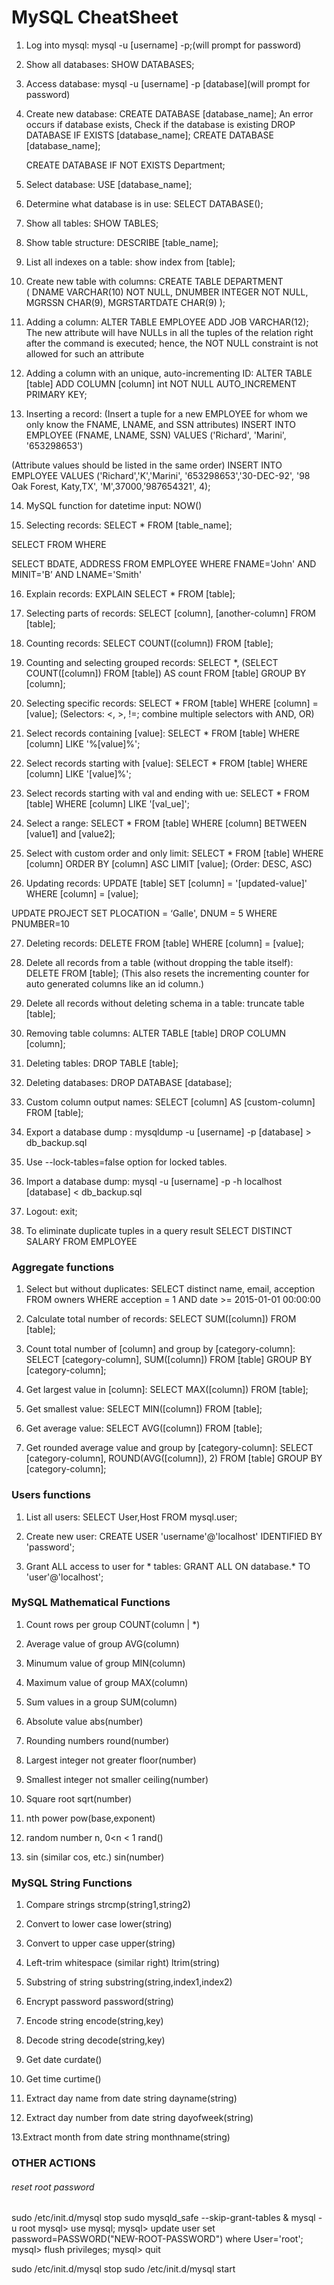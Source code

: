 # MySQL CheatSheet

1. Log into mysql:
	mysql -u [username] -p;(will prompt for password)
  
2. Show all databases:
	SHOW DATABASES;
  
3. Access database:
	mysql -u [username] -p [database](will prompt for password)
  
4. Create new database:
	CREATE DATABASE [database_name];
      An error occurs if database exists, Check if the database is existing
      DROP DATABASE IF EXISTS [database_name];
      CREATE DATABASE [database_name];
      
      CREATE DATABASE IF NOT EXISTS Department;
  
5. Select database:
	USE [database_name];
  
6. Determine what database is in use:
	 SELECT DATABASE();
  
7. Show all tables:
	 SHOW TABLES;
  
8. Show table structure:
	 DESCRIBE [table_name];
  
9. List all indexes on a table:
	show index from [table];
  
10. Create new table with columns:
    CREATE TABLE DEPARTMENT             
  ( DNAME VARCHAR(10) NOT NULL,
    DNUMBER INTEGER NOT NULL,
    MGRSSN CHAR(9),
    MGRSTARTDATE CHAR(9) );

11. Adding a column:
	ALTER TABLE EMPLOYEE ADD JOB VARCHAR(12);
    The new attribute will have NULLs in all the tuples of the relation right after the command is executed; hence, the
    NOT NULL constraint is not allowed for such an attribute

12. Adding a column with an unique, auto-incrementing ID:
	ALTER TABLE [table] ADD COLUMN [column] int NOT NULL AUTO_INCREMENT 	PRIMARY KEY;

13. Inserting a record:
  (Insert a tuple for a new EMPLOYEE for whom we only know the FNAME, LNAME, and SSN attributes)
	INSERT INTO EMPLOYEE (FNAME, LNAME, SSN)
  VALUES ('Richard', 'Marini', '653298653')
  
  (Attribute values should be listed in the same order)
  INSERT INTO EMPLOYEE
  VALUES ('Richard','K','Marini', '653298653','30-DEC-92', '98 Oak Forest, Katy,TX', 'M',37000,'987654321', 4);

14. MySQL function for datetime input:
	NOW()

15. Selecting records:
	SELECT * FROM [table_name];
  
  SELECT <attribute list>
  FROM <table list>
  WHERE <condition>
  
  SELECT BDATE, ADDRESS
  FROM EMPLOYEE
  WHERE FNAME='John' AND MINIT='B’ AND LNAME='Smith'

16. Explain records:
	EXPLAIN SELECT * FROM [table];

17. Selecting parts of records:
	SELECT [column], [another-column] FROM [table];

18. Counting records:
	SELECT COUNT([column]) FROM [table];

19. Counting and selecting grouped records:
	SELECT *, (SELECT COUNT([column]) FROM [table]) AS count FROM [table] GROUP BY 	[column];

20. Selecting specific records:
	SELECT * FROM [table] WHERE [column] = [value]; (Selectors: <, >, !=; combine multiple selectors with AND, OR)

21. Select records containing [value]:
	SELECT * FROM [table] WHERE [column] LIKE '%[value]%';

22. Select records starting with [value]:
	SELECT * FROM [table] WHERE [column] LIKE '[value]%';

23. Select records starting with val and ending with ue:
	SELECT * FROM [table] WHERE [column] LIKE '[val_ue]';

24. Select a range:
	SELECT * FROM [table] WHERE [column] BETWEEN [value1] and [value2];

25. Select with custom order and only limit:
	SELECT * FROM [table] WHERE [column] ORDER BY [column] ASC LIMIT 	[value]; (Order: DESC, ASC)

26. Updating records:
	UPDATE [table] SET [column] = '[updated-value]' WHERE [column] = [value];
  
  UPDATE PROJECT
  SET PLOCATION = ‘Galle', DNUM = 5
  WHERE PNUMBER=10

27. Deleting records:
	DELETE FROM [table] WHERE [column] = [value];

28. Delete all records from a table (without dropping the table itself):
	DELETE FROM [table]; (This also resets the incrementing counter for auto generated columns 	like an id column.)

29. Delete all records without deleting schema in a table:
	truncate table [table];

30. Removing table columns:
	ALTER TABLE [table] DROP COLUMN [column];

31. Deleting tables:
	DROP TABLE [table];

32. Deleting databases:
	DROP DATABASE [database];

33. Custom column output names:
	SELECT [column] AS [custom-column] FROM [table];

34. Export a database dump :
	mysqldump -u [username] -p [database] > db_backup.sql

35. Use --lock-tables=false option for locked tables.

36. Import a database dump:
	mysql -u [username] -p -h localhost [database] < db_backup.sql

37. Logout:	exit;

38. To eliminate duplicate tuples in a query result
  SELECT DISTINCT SALARY
  FROM EMPLOYEE

### Aggregate functions

1. Select but without duplicates:
	SELECT distinct name, email, acception FROM owners WHERE acception = 1 AND date >= 	2015-01-01 00:00:00

2. Calculate total number of records:
	SELECT SUM([column]) FROM [table];

3. Count total number of [column] and group by [category-column]:
	SELECT [category-column], SUM([column]) FROM [table] GROUP BY [category-column];

4. Get largest value in [column]:
	SELECT MAX([column]) FROM [table];

5. Get smallest value:
	SELECT MIN([column]) FROM [table];

6. Get average value:
	SELECT AVG([column]) FROM [table];

7. Get rounded average value and group by [category-column]:
	SELECT [category-column], ROUND(AVG([column]), 2) FROM [table] GROUP BY 	[category-column];
  

### Users functions

1. List all users:
	SELECT User,Host FROM mysql.user;

2. Create new user:
	CREATE USER 'username'@'localhost' IDENTIFIED BY 'password';

3. Grant ALL access to user for * tables:
	GRANT ALL ON database.* TO 'user'@'localhost';
	

### MySQL Mathematical Functions

1. Count rows per group	COUNT(column | *)

2. Average value of group	AVG(column)

3. Minumum value of group	MIN(column)

4. Maximum value of group	MAX(column)

5. Sum values in a group	SUM(column)

6. Absolute value	abs(number)

7. Rounding numbers	round(number)

8. Largest integer not greater	floor(number)

9. Smallest integer not smaller	ceiling(number)

10. Square root	sqrt(number)

11. nth power	pow(base,exponent)

12. random number n, 0<n < 1	rand()

13. sin (similar cos, etc.)	sin(number)


### MySQL String Functions

1. Compare strings	strcmp(string1,string2)

2. Convert to lower case	lower(string)

3. Convert to upper case	upper(string)

4. Left-trim whitespace (similar right)	ltrim(string)

5. Substring of string	substring(string,index1,index2)

6. Encrypt password	password(string)

7. Encode string	encode(string,key)

8. Decode string	decode(string,key)

9. Get date	curdate()

10. Get time	curtime()

11. Extract day name from date string	dayname(string)

12. Extract day number from date string	dayofweek(string)

13.Extract month from date string	monthname(string)


### OTHER ACTIONS
###### reset root password

sudo /etc/init.d/mysql stop
sudo mysqld_safe --skip-grant-tables &
mysql -u root
mysql> use mysql;
mysql> update user set password=PASSWORD("NEW-ROOT-PASSWORD") where User='root';
mysql> flush privileges;
mysql> quit

sudo /etc/init.d/mysql stop
sudo /etc/init.d/mysql start
